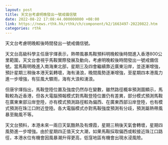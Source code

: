 ```yaml
---
layout: post
title: 天文台考慮明晚發出一號戒備信號
date: 2022-08-22 17:08:44.000000000 +08:00
link: https://news.rthk.hk/rthk/ch/component/k2/1663497-20220822.htm
categories: rthk
---
```


天文台考慮明晚較後時間發出一號戒備信號。

天文台高級科學主任唐宇煇表示，熱帶風暴馬鞍預料明晚較後時間進入香港800公里範圍，天文台會視乎馬鞍實際發展及動向，考慮明晚較後時間發出一號戒備信號。當馬鞍明晚進入南海東北部，星期三及四會繼續靠近廣東沿岸，並逐漸增強，預計星期三稍後本港天氣轉壞，海有湧浪，晚間風勢逐漸增強，至星期四本港風力進一步增強，有狂風大驟雨，海有大浪和湧浪。

但唐宇煇指出，馬鞍登陸位置及強度仍然存在變數，雖然路徑概率預測圖顯示，馬鞍較為近香港，但各大電腦預報模式對馬鞍登陸位置仍有差異，部分模式預測馬鞍在廣東東部沿岸登陸，亦有模式預測路徑較為偏西、在廣東西部沿岸登陸，也有模式預測在珠江口附近登陸。各大電腦模式亦對馬鞍強度預測有分歧，預測屬熱帶風暴至颱風不等。 

天文台預料，本港未來一兩日天氣酷熱及有煙霞，星期三稍後天氣會轉壞，星期四風勢進一步增強。由於星期四正值天文大潮，如果馬鞍採取偏西或較接近珠江口路徑，本港水位有機會因風暴潮升得更高，低窪地區有機會出現水浸風險。
